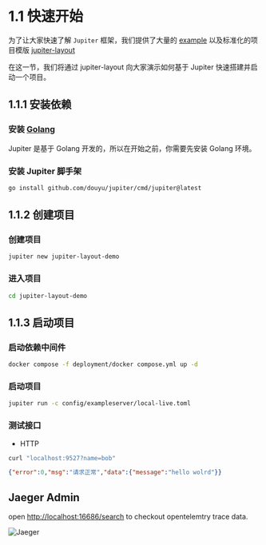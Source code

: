 # 1.1 快速开始

为了让大家快速了解 `Jupiter` 框架，我们提供了大量的 [example](https://github.com/douyu/jupiter-examples) 以及标准化的项目模版 [jupiter-layout](https://github.com/douyu/jupiter-layout)

在这一节，我们将通过 jupiter-layout 向大家演示如何基于 Jupiter 快速搭建并启动一个项目。

## 1.1.1 安装依赖

### 安装 [Golang](https://golang.org/dl/)

Jupiter 是基于 Golang 开发的，所以在开始之前，你需要先安装 Golang 环境。

### 安装 Jupiter 脚手架

```bash
go install github.com/douyu/jupiter/cmd/jupiter@latest
```

## 1.1.2 创建项目

### 创建项目

```bash
jupiter new jupiter-layout-demo
```

### 进入项目

```bash
cd jupiter-layout-demo
```

## 1.1.3 启动项目

### 启动依赖中间件

```bash
docker compose -f deployment/docker compose.yml up -d
```

### 启动项目

```bash
jupiter run -c config/exampleserver/local-live.toml
```

### 测试接口

- HTTP

```bash
curl "localhost:9527?name=bob"
```

```json
{"error":0,"msg":"请求正常","data":{"message":"hello wolrd"}}
```

## Jaeger Admin

open [http://localhost:16686/search](http://localhost:16686/search) to checkout opentelemtry trace data.

![Jaeger](https://raw.githubusercontent.com/hnlq715/imgs-all-in-one/main/obsidian/%E6%88%AA%E5%B1%8F2022-09-30%2018.31.27.png)
